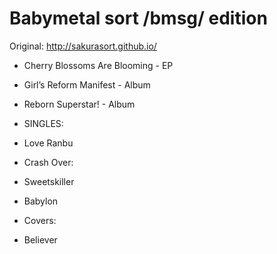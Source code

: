 # Babymetal sort /bmsg/ edition

Original:
http://sakurasort.github.io/


- Cherry Blossoms Are Blooming - EP
- Girl’s Reform Manifest - Album
- Reborn Superstar! - Album

- SINGLES:
- Love Ranbu

- Crash Over:
- Sweetskiller
- Babylon

- Covers:
- Believer
